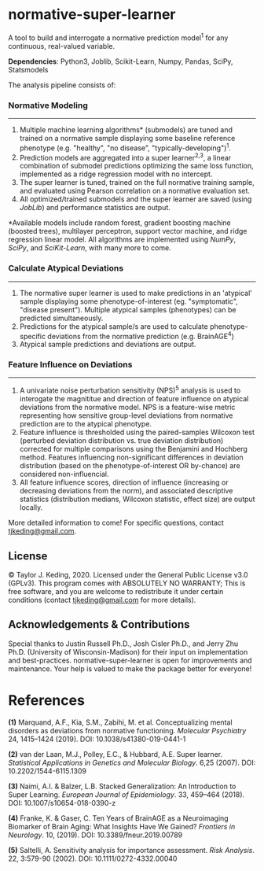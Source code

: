 # normative-super-learner
A tool to build and interrogate a normative prediction model<sup>1</sup> for any continuous, real-valued variable. 

**Dependencies**: Python3, Joblib, Scikit-Learn, Numpy, Pandas, SciPy, Statsmodels

The analysis pipeline consists of:

### Normative Modeling
------
1) Multiple machine learning algorithms\* (submodels) are tuned and trained on a normative sample displaying some baseline reference phenotype (e.g. "healthy", "no disease", "typically-developing")<sup>1</sup>. 
2) Prediction models are aggregated into a super learner<sup>2,3</sup>, a linear combination of submodel predictions optimizing the same loss function, implemented as a ridge regression model with no intercept. 
3) The super learner is tuned, trained on the full normative training sample, and evaluated using Pearson correlation on a normative evaluation set.
4) All optimized/trained submodels and the super learner are saved (using *JobLib*) and performance statistics are output.

\*Available models include random forest, gradient boosting machine (boosted trees), multilayer perceptron, support vector machine, and ridge regression linear model. All algorithms are implemented using *NumPy*, *SciPy*, and *SciKit-Learn*, with many more to come.

### Calculate Atypical Deviations 
------
1) The normative super learner is used to make predictions in an 'atypical' sample displaying some phenotype-of-interest (eg. "symptomatic", "disease present"). Multiple atypical samples (phenotypes) can be predicted simultaneously.
2) Predictions for the atypical sample/s are used to calculate phenotype-specific deviations from the normative prediction (e.g. BrainAGE<sup>4</sup>)
3) Atypical sample predictions and deviations are output.

### Feature Influence on Deviations
------
1) A univariate noise perturbation sensitivity (NPS)<sup>5</sup> analysis is used to interogate the magnititue and direction of feature influence on atypical deviations from the normative model. NPS is a feature-wise metric representing how sensitive group-level deviations from normative prediction are to the atypical phenotype.
2) Feature influence is thresholded using the paired-samples Wilcoxon test (perturbed deviation distribution vs. true deviation distribution) corrected for multiple comparisons using the Benjamini and Hochberg method. Features influencing non-significant differences in deviation distribution (based on the phenotype-of-interest OR by-chance) are considered non-influencial.
3) All feature influence scores, direction of influence (increasing or decreasing deviations from the norm), and associated descriptive statistics (distribution medians, Wilcoxon statistic, effect size) are output locally.

More detailed information to come! For specific questions, contact tjkeding@gmail.com.


## License
© Taylor J. Keding, 2020. Licensed under the General Public License v3.0 (GPLv3).
This program comes with ABSOLUTELY NO WARRANTY; This is free software, and you are welcome to redistribute it under certain conditions (contact tjkeding@gmail.com for more details).


## Acknowledgements & Contributions
Special thanks to Justin Russell Ph.D., Josh Cisler Ph.D., and Jerry Zhu Ph.D. (University of Wisconsin-Madison) for their input on implementation and best-practices. normative-super-learner is open for improvements and maintenance. Your help is valued to make the package better for everyone!


# References
**(1)** Marquand, A.F., Kia, S.M., Zabihi, M. et al. Conceptualizing mental disorders as deviations from normative functioning. *Molecular Psychiatry* 24, 1415–1424 (2019). DOI: 10.1038/s41380-019-0441-1

**(2)** van der Laan, M.J., Polley, E.C., & Hubbard, A.E. Super learner. *Statistical Applications in Genetics and Molecular Biology*. 6,25 (2007). DOI: 10.2202/1544-6115.1309

**(3)** Naimi, A.I. & Balzer, L.B. Stacked Generalization: An Introduction to Super Learning. *European Journal of Epidemiology*. 33, 459–464 (2018). DOI: 10.1007/s10654-018-0390-z

**(4)** Franke, K. & Gaser, C. Ten Years of BrainAGE as a Neuroimaging Biomarker of Brain Aging: What Insights Have We Gained? *Frontiers in Neurology*. 10, (2019). DOI: 10.3389/fneur.2019.00789

**(5)** Saltelli, A. Sensitivity analysis for importance assessment. *Risk Analysis*. 22, 3:579-90 (2002). DOI: 10.1111/0272-4332.00040
